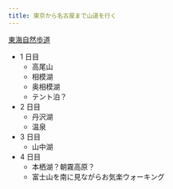```yaml
---
title: 東京から名古屋まで山道を行く
---
```


[東海自然歩道](http://ranger-k.eco.coocan.jp/longtrail_webmap/tokai_trail/route/webmap.html)

- 1 日目
  - 高尾山
  - 相模湖
  - 奥相模湖
  - テント泊？
- 2 日目
  - 丹沢湖
  - 温泉
- 3 日目
  - 山中湖
- 4 日目
  - 本栖湖？朝霧高原？
  - 富士山を南に見ながらお気楽ウォーキング
